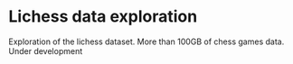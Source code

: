 # Lichess data exploration

Exploration of the lichess dataset. More than 100GB of chess games data. Under development
